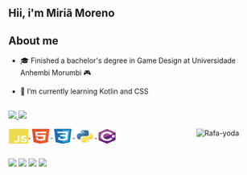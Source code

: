## Hii, i'm Miriã Moreno

## About me
- 🎓 Finished a bachelor's degree in Game Design at Universidade Anhembi Morumbi 🎮
- 🌱 I’m currently learning Kotlin and CSS

  ##

<div>
  <a href="https://github.com/miri12345">
  <img height="180em" src="https://github-readme-stats.vercel.app/api?username=miri12345&show_icons=true&theme=neon&include_all_commits=true&count_private=true"/>
  <img height="160em" src="https://github-readme-stats.vercel.app/api/top-langs/?username=miri12345&layout=compact&langs_count=16&theme=neon"/>
</div>

<div>
  <div style="display: inline_block"><br>
  <img align="center" alt="Rafa-Js" height="30" width="40" src="https://raw.githubusercontent.com/devicons/devicon/master/icons/javascript/javascript-plain.svg">
  <img align="center" alt="Rafa-HTML" height="30" width="40" src="https://raw.githubusercontent.com/devicons/devicon/master/icons/html5/html5-original.svg">
  <img align="center" alt="Rafa-CSS" height="30" width="40" src="https://raw.githubusercontent.com/devicons/devicon/master/icons/css3/css3-original.svg">
  <img align="center" alt="Rafa-Python" height="30" width="40" src="https://raw.githubusercontent.com/devicons/devicon/master/icons/python/python-original.svg">
  <img align="center" alt="Rafa-Csharp" height="30" width="40" src="https://raw.githubusercontent.com/devicons/devicon/master/icons/csharp/csharp-original.svg">
  <img align="right" alt="Rafa-yoda" height="130" width="130" src="https://cdn.discordapp.com/attachments/688104936965144595/1273364373808746539/gifmeu.gif?ex=66be587c&is=66bd06fc&hm=3844200296120e932039ebd8d873e08c12d6e7e05a8f39447c9385769a24af13&">
</div>

##

<div>
   <a href="https://www.linkedin.com/in/miriã-moreno-9621201a2/" target="_blank"><img src="https://img.shields.io/badge/-LinkedIn-%230077B5?style=for-the-badge&logo=linkedin&logoColor=white" target="_blank"></a> 
   <a href="[https://www.linkedin.com/in/miriã-moreno-9621201a2/" target](https://linktr.ee/miri_airim)="_blank"><img src="https://img.shields.io/badge/linktree-39E09B?style=for-the-badge&logo=linktree&logoColor=white="_blank"></a> 
    <a href="https://www.behance.net/mirimoreno" target](https://linktr.ee/miri_airim)="_blank"><img src="https://img.shields.io/badge/-Behance-blue?style=for-the-badge&logo=behance&logoColor=white="_blank"></a> 
    <a href="https://miri-airim.itch.io"_blank"><img src="https://img.shields.io/badge/Itch.io-FA5C5C?style=for-the-badge&logo=itchdotio&logoColor=white="_blank"></a> 
   
</div>
